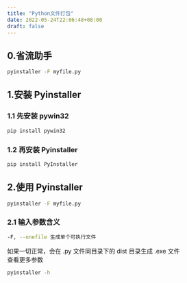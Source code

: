 ```yaml
---
title: "Python文件打包"
date: 2022-05-24T22:06:48+08:00
draft: false
---
```

## 0.省流助手  

```bash
pyinstaller -F myfile.py
```

## 1.安装 Pyinstaller  

### 1.1 先安装 pywin32  

```bash
pip install pywin32
```

### 1.2 再安装 Pyinstaller  

```bash
pip install PyInstaller
```

## 2.使用 Pyinstaller  

```bash
pyinstaller -F myfile.py
```

### 2.1 输入参数含义

```bash
-F, --onefile 生成单个可执行文件
```

如果一切正常，会在 .py 文件同目录下的 dist 目录生成 .exe 文件  
查看更多参数

```bash
pyinstaller -h
```
